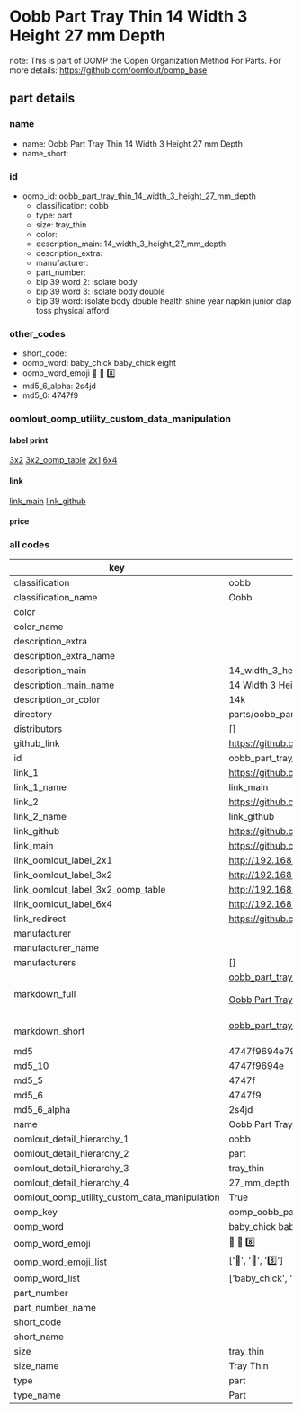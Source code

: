 # Oobb Part Tray Thin 14 Width 3 Height 27 mm Depth  

note: This is part of OOMP the Oopen Organization Method For Parts. For more details: https://github.com/oomlout/oomp_base

##  part details
  







### name
* name: Oobb Part Tray Thin 14 Width 3 Height 27 mm Depth
* name_short: 
### id
* oomp_id: oobb_part_tray_thin_14_width_3_height_27_mm_depth
  * classification: oobb
  * type: part
  * size: tray_thin
  * color: 
  * description_main: 14_width_3_height_27_mm_depth
  * description_extra: 
  * manufacturer: 
  * part_number: 
  * bip 39 word 2: isolate body
  * bip 39 word 3: isolate body double
  * bip 39 word: isolate body double health shine year napkin junior clap toss physical afford

### other_codes
* short_code: 
* oomp_word: baby_chick baby_chick eight
* oomp_word_emoji :baby_chick: :baby_chick: :eight:
* md5_6_alpha: 2s4jd
* md5_6: 4747f9






### oomlout_oomp_utility_custom_data_manipulation
#### label print
[3x2](http://192.168.1.245:1112/?label=oomp%202s4jd)
[3x2_oomp_table](http://192.168.1.108:1112/?label=oomp%202s4jd)
[2x1](http://192.168.1.242:1112/?label=oomp%202s4jd)
[6x4](http://192.168.1.55:1112/?label=oomp%202s4jd)    

#### link

[link_main](https://github.com/oomlout/oomlout_oomp_version_1_messy/tree/main/parts/oobb_part_tray_thin_14_width_3_height_27_mm_depth) [link_github](https://github.com/oomlout/oomlout_oomp_version_1_messy/tree/main/parts/oobb_part_tray_thin_14_width_3_height_27_mm_depth)                             

#### price







### all codes 
| key | value |  
| --- | --- |  
| classification | oobb |  
| classification_name | Oobb |  
| color |  |  
| color_name |  |  
| description_extra |  |  
| description_extra_name |  |  
| description_main | 14_width_3_height_27_mm_depth |  
| description_main_name | 14 Width 3 Height 27 mm Depth |  
| description_or_color | 14k |  
| directory | parts/oobb_part_tray_thin_14_width_3_height_27_mm_depth |  
| distributors | [] |  
| github_link | https://github.com/oomlout/oomlout_oomp_part_src/tree/main/parts/oobb_part_tray_thin_14_width_3_height_27_mm_depth |  
| id | oobb_part_tray_thin_14_width_3_height_27_mm_depth |  
| link_1 | https://github.com/oomlout/oomlout_oomp_version_1_messy/tree/main/parts/oobb_part_tray_thin_14_width_3_height_27_mm_depth |  
| link_1_name | link_main |  
| link_2 | https://github.com/oomlout/oomlout_oomp_version_1_messy/tree/main/parts/oobb_part_tray_thin_14_width_3_height_27_mm_depth |  
| link_2_name | link_github |  
| link_github | https://github.com/oomlout/oomlout_oomp_version_1_messy/tree/main/parts/oobb_part_tray_thin_14_width_3_height_27_mm_depth |  
| link_main | https://github.com/oomlout/oomlout_oomp_version_1_messy/tree/main/parts/oobb_part_tray_thin_14_width_3_height_27_mm_depth |  
| link_oomlout_label_2x1 | http://192.168.1.242:1112/?label=oomp%202s4jd |  
| link_oomlout_label_3x2 | http://192.168.1.245:1112/?label=oomp%202s4jd |  
| link_oomlout_label_3x2_oomp_table | http://192.168.1.108:1112/?label=oomp%202s4jd |  
| link_oomlout_label_6x4 | http://192.168.1.55:1112/?label=oomp%202s4jd |  
| link_redirect | https://github.com/oomlout/oomlout_oomp_version_1_messy/tree/main/parts/oobb_part_tray_thin_14_width_3_height_27_mm_depth |  
| manufacturer |  |  
| manufacturer_name |  |  
| manufacturers | [] |  
| markdown_full | [oobb_part_tray_thin_14_width_3_height_27_mm_depth](none)<br>[](none)<br>[Oobb Part Tray Thin 14 Width 3 Height 27 Mm Depth](none)<br><br> |  
| markdown_short | [oobb_part_tray_thin_14_width_3_height_27_mm_depth](none)<br><br> |  
| md5 | 4747f9694e79325ffbe2f6a283463bb4 |  
| md5_10 | 4747f9694e |  
| md5_5 | 4747f |  
| md5_6 | 4747f9 |  
| md5_6_alpha | 2s4jd |  
| name | Oobb Part Tray Thin 14 Width 3 Height 27 mm Depth |  
| oomlout_detail_hierarchy_1 | oobb |  
| oomlout_detail_hierarchy_2 | part |  
| oomlout_detail_hierarchy_3 | tray_thin |  
| oomlout_detail_hierarchy_4 | 27_mm_depth |  
| oomlout_oomp_utility_custom_data_manipulation | True |  
| oomp_key | oomp_oobb_part_tray_thin_14_width_3_height_27_mm_depth |  
| oomp_word | baby_chick baby_chick eight |  
| oomp_word_emoji | :baby_chick: :baby_chick: :eight: |  
| oomp_word_emoji_list | [':baby_chick:', ':baby_chick:', ':eight:'] |  
| oomp_word_list | ['baby_chick', 'baby_chick', 'eight'] |  
| part_number |  |  
| part_number_name |  |  
| short_code |  |  
| short_name |  |  
| size | tray_thin |  
| size_name | Tray Thin |  
| type | part |  
| type_name | Part |  
